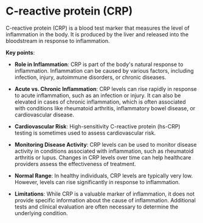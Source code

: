 <!--
source: gpt-3 + jph editing
abbr: CRP
tags: tests components
-->

# C-reactive protein (CRP)

C-reactive protein (CRP) is a blood test marker that measures the level of inflammation in the body. It is produced by the liver and released into the bloodstream in response to inflammation.

**Key points**:

* **Role in Inflammation**: CRP is part of the body's natural response to inflammation. Inflammation can be caused by various factors, including infection, injury, autoimmune disorders, or chronic diseases.

* **Acute vs. Chronic Inflammation**: CRP levels can rise rapidly in response to acute inflammation, such as an infection or injury. It can also be elevated in cases of chronic inflammation, which is often associated with conditions like rheumatoid arthritis, inflammatory bowel disease, or cardiovascular disease.

* **Cardiovascular Risk**: High-sensitivity C-reactive protein (hs-CRP) testing is sometimes used to assess cardiovascular risk.

* **Monitoring Disease Activity**: CRP levels can be used to monitor disease activity in conditions associated with inflammation, such as rheumatoid arthritis or lupus. Changes in CRP levels over time can help healthcare providers assess the effectiveness of treatment.

* **Normal Range**: In healthy individuals, CRP levels are typically very low. However, levels can rise significantly in response to inflammation.

* **Limitations**: While CRP is a valuable marker of inflammation, it does not provide specific information about the cause of inflammation. Additional tests and clinical evaluation are often necessary to determine the underlying condition.
